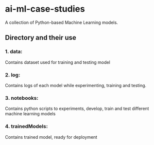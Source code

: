 # ai-ml-case-studies
A collection of Python-based Machine Learning models.

## **Directory and their use**
### 1. data: 
Contains dataset used for training and testing model
### 2. log:
Contains logs of each model while experimenting, training and testing.
### 3. notebooks:
Contains python scripts to experiments, develop, train and test different machine learning models
### 4. trainedModels:
Contains trained model, ready for deployment